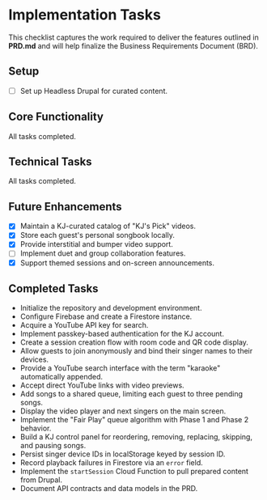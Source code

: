 # Implementation Tasks

This checklist captures the work required to deliver the features outlined in **PRD.md** and will help finalize the Business Requirements Document (BRD).

## Setup

- [ ] Set up Headless Drupal for curated content.

## Core Functionality

All tasks completed.


## Technical Tasks

All tasks completed.

## Future Enhancements

- [x] Maintain a KJ-curated catalog of "KJ's Pick" videos.
- [x] Store each guest's personal songbook locally.
- [x] Provide interstitial and bumper video support.
- [ ] Implement duet and group collaboration features.
- [x] Support themed sessions and on-screen announcements.

## Completed Tasks

- Initialize the repository and development environment.
- Configure Firebase and create a Firestore instance.
- Acquire a YouTube API key for search.
- Implement passkey-based authentication for the KJ account.
- Create a session creation flow with room code and QR code display.
- Allow guests to join anonymously and bind their singer names to their devices.
- Provide a YouTube search interface with the term "karaoke" automatically appended.
- Accept direct YouTube links with video previews.
- Add songs to a shared queue, limiting each guest to three pending songs.
- Display the video player and next singers on the main screen.
- Implement the "Fair Play" queue algorithm with Phase 1 and Phase 2 behavior.
- Build a KJ control panel for reordering, removing, replacing, skipping, and pausing songs.
- Persist singer device IDs in localStorage keyed by session ID.
- Record playback failures in Firestore via an `error` field.
- Implement the `startSession` Cloud Function to pull prepared content from Drupal.
- Document API contracts and data models in the PRD.
